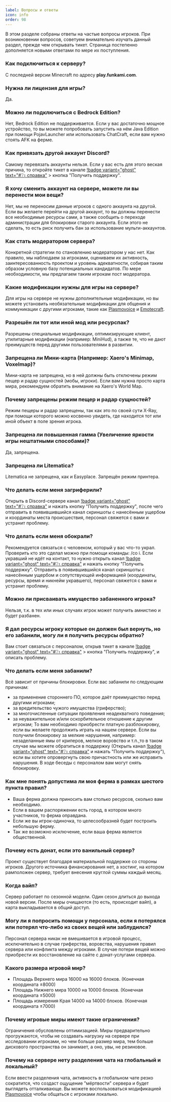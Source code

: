 ```yaml
---
label: Вопросы и ответы
icon: info
order: 98
---
```


В этом разделе собраны ответы на частые вопросы игроков. При возникновении вопросов, советуем внимательно изучать данный раздел, прежде чем открывать тикет. Страница постепенно дополняется новыми ответами по мере их поступления.

### Как подключиться к серверу?
С последней версии Minecraft по адресу **play.funkami.com**.

### Нужна ли лицензия для игры?
Да.

### Можно ли подключиться с Bedrock Edition?
Нет, Bedrock Edition не поддерживается. Если у вас достаточно мощное устройство, то вы можете попробовать запустить на нём Java Edition при помощи PojavLauncher или использовать ChatCraft, если вам нужно стоять AFK на ферме.

### Как привязать другой аккаунт Discord?
Самому перевязать аккаунты нельзя. Если у вас есть для этого веская причина, то откройте тикет в канале [!badge variant="ghost" text="#❔⠆справка"](https://discord.com/channels/1117399530451783871/1133013860991893694) > кнопка "Получить поддержку".

### Я хочу сменить аккаунт на сервере, можете ли вы перенести мои вещи?
Нет, мы не переносим данные игроков с одного аккаунта на другой. Если вы желаете перейти на другой аккаунт, то вы должны перенести все необходимые ресурсы сами, а также сообщить о переходе администрации для блокировки старого аккаунта. Если этого не сделать, то есть риск получить бан за использование мульти-аккаунтов.

### Как стать модератором сервера?
Конкретной стратегии по становлению модератором у нас нет. Как правило, мы наблюдаем за игроками, оцениваем их активность, заинтересованность проектом и уровень адекватности, собирая таким образом условную базу потенциальных кандидатов. По мере необходимости, мы предлагаем таким игрокам пост модератора.

### Какие модификации нужны для игры на сервере?
Для игры на сервере не нужны дополнительные модификации, но вы можете установить необязательные модификации для общения и коммуникации с другими игроками, такие как [Plasmovoice](https://modrinth.com/plugin/plasmo-voice/versions) и [Emotecraft](https://modrinth.com/mod/emotecraft/versions).

### Разрешён ли тот или иной мод или ресурспак?
Разрешены специальные модификации, оптимизирующие клиент, утилитарные модификации (например: MiniHud), а также те, что не дают преимуществ перед другими пользователями в развитии.

### Запрещена ли Мини-карта (Например: Xaero's Minimap, Voxelmap)?
Мини-карта не запрещена, но в ней должны быть отключены режим пещер и радар сущностей (мобы, игроки). Если вам нужна просто карта мира, рекомендуем обратить внимание на Xaero's World Map.

### Почему запрещены режим пещер и радар сущностей?
Режим пещеры и радар запрещены, так как это по своей сути X-Ray, при помощи которого можно косвенно увидеть, где находится тот или иной объект в поле зрения игрока.

### Запрещена ли повышенная гамма (Увеличение яркости игры нештатными способами)?
Да, запрещена.

### Запрещена ли Litematica?
Litematica не запрещена, как и Easyplace. Запрещён режим принтера.

### Что делать если меня загриферили?
Открыть в Discord-сервере канал [!badge variant="ghost" text="#❔⠆справка"](https://discord.com/channels/1117399530451783871/1133013860991893694) и нажать кнопку "Получить поддержку", после чего отправить в появившившийся канал скриншоты с нанесённым ущербом и координаты места происшествия, персонал свяжется с вами и устранит проблему.

### Что делать если меня обокрали?
Рекомендуется связаться с человеком, который у вас что-то украл. Проверить кто это сделал можно при помощи команды: /co i. Если укравший не идёт на контакт, то нужно открыть канал [!badge variant="ghost" text="#❔⠆справка"](https://discord.com/channels/1117399530451783871/1133013860991893694) и нажать кнопку "Получить поддержку". Отправить в появившившийся канал скриншоты с нанесённым ущербом и сопутствующей информацией (координаты, ресурсы, время и никнейм укравшего), персонал свяжется с вами и устранит проблему.

### Можно ли присваивать имущество забаненного игрока?
Нельзя, т.к. в тех или иных случаях игрок может получить амнистию и будет разбанен.

### Я дал ресурсы игроку которые он должен был вернуть, но его забанили, могу ли я получить ресурсы обратно?
Вам стоит связаться с персоналом, открыв тикет в канале [!badge variant="ghost" text="#❔⠆справка"](https://discord.com/channels/1117399530451783871/1133013860991893694) > кнопка "Получить поддержку", и описать проблему.

### Что делать если меня забанили?
Всё зависит от причины блокировки. Если вас забанили по следующим причинам:
 - за применение стороннего ПО, которое даёт преимущество перед другими игроками;
 - за вредительство чужого имущества (гриферство);
 - за многочисленные ситуации проявления неадекватного поведения;
 - за неуважительное и/или оскорбительное отношение к другим игрокам;
То вам необходимо приобрести платную разблокировку, если вы желаете продолжить играть на нашем сервере. Если вы получили блокировку за мелкие нарушения, например: незаделанные ямы от криперов, мелкое воровство и т.п.,то в таком случае мы можете обратиться в поддержку (Открыть канал [!badge variant="ghost" text="#❔⠆справка"](https://discord.com/channels/1117399530451783871/1133013860991893694) и нажать "Получить поддержку"), если вы хотите опровергнуть свою причастность или же исправить нарушения. В ходе беседы с персоналом вам могут снять блокировку.

### Как мне понять допустима ли моя ферма в рамках шестого пункта правил?
 - Ваша ферма должна приносить вам столько ресурсов, сколько вам необходимо. 
 - Если в вашем распоряжении есть город, в котором много участников, то ферма оправдана.
 - Если же вы игрок-одиночка, то целесообразней будет построить небольшую ферму.
 - Так же возможно исключение, если ваша ферма является общественной.

### Почему есть донат, если это ванильный сервер?
Проект существует благодаря материальной поддержке со стороны игроков. Другого источника финансирования нет, а хостинг, на котором рамположен сервер, требует внесения круглой суммы каждый месяц.

### Когда вайп?
Сервер работает по сезонной модели. Один сезон длиться до выхода новой версии. После миры очищаются (то есть, происходит вайп), а карта выкладывается в общий доступ.

### Могу ли я попросить помощи у персонала, если я потерялся или потерял что-либо из своих вещей или заблудился?
Персонал сервера никак не вмешивается в игровой процесс, исключительно в случае гриферства, воровства, нарушения правил сервера или конфликта между игроками. В случае потери вещей можно приобрести их восстановление на сайте с донат-услугами сервера.

### Какого размера игровой мир?
 - Площадь Верхнего мира 16000 на 16000 блоков. (Конечная координата ±8000)
 - Площадь Нижнего мира 10000 на 10000 блоков. (Конечная координата ±5000)
 - Площадь измерения Края 14000 на 14000 блоков. (Конечная координата ±7000)

### Почему игровые миры имеют такие ограничения?
 Ограничения обусловлены оптимизацией. Миры предварительно прогружаются, чтобы не создавать нагрузку на сервере при исследовании игроками, но чем больше размер мира, тем больше дискового пространства он занимает, а оно, увы, не резиновое.

### Почему на сервере нету разделения чата на глобальный и локальный?
Если ввести разделения чата, активность в глобальном чате резко сократится, что создаст ощущение "мёртвости" сервера и будет выглядеть отталкивающе. Вы можете воспользоваться модификацией [Plasmovoice](https://modrinth.com/plugin/plasmo-voice/versions) чтобы общаться с игроками локально.
